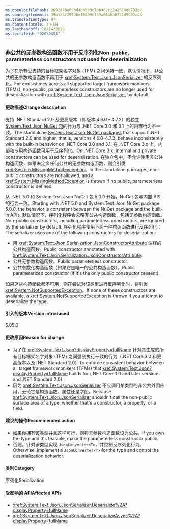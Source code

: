 ```yaml
---
ms.openlocfilehash: 3692848a0cbd4bbbe3c7bb4d2c22a2b19de732e4
ms.sourcegitcommit: 39b1d5f2978be15409c189a66ab30781d9082cd8
ms.translationtype: HT
ms.contentlocale: zh-CN
ms.lasthandoff: 10/14/2020
ms.locfileid: "92050454"
---
```

### <a name="non-public-parameterless-constructors-not-used-for-deserialization"></a><span data-ttu-id="74a07-101">非公共的无参数构造函数不用于反序列化</span><span class="sxs-lookup"><span data-stu-id="74a07-101">Non-public, parameterless constructors not used for deserialization</span></span>

<span data-ttu-id="74a07-102">为了在所有受支持的目标框架名字对象 (TFM) 之间保持一致，默认情况下，非公共的无参数构造函数不再用于 <xref:System.Text.Json.JsonSerializer> 的反序列化。</span><span class="sxs-lookup"><span data-stu-id="74a07-102">For consistency across all supported target framework monikers (TFMs), non-public, parameterless constructors are no longer used for deserialization with <xref:System.Text.Json.JsonSerializer>, by default.</span></span>

#### <a name="change-description"></a><span data-ttu-id="74a07-103">更改描述</span><span class="sxs-lookup"><span data-stu-id="74a07-103">Change description</span></span>

<span data-ttu-id="74a07-104">支持 .NET Standard 2.0 及更高版本（即版本 4.6.0 - 4.7.2）的独立 [System.Text.Json NuGet 包](https://www.nuget.org/packages/System.Text.Json/)的行为与 .NET Core 3.0 和 3.1 上的内置行为不一致。</span><span class="sxs-lookup"><span data-stu-id="74a07-104">The standalone [System.Text.Json NuGet packages](https://www.nuget.org/packages/System.Text.Json/) that support .NET Standard 2.0 and higher, that is, versions 4.6.0-4.7.2, behave inconsistently with the built-in behavior on .NET Core 3.0 and 3.1.</span></span> <span data-ttu-id="74a07-105">在 .NET Core 3.x 上，内部和专用构造函数可用于反序列化。</span><span class="sxs-lookup"><span data-stu-id="74a07-105">On .NET Core 3.x, internal and private constructors can be used for deserialization.</span></span> <span data-ttu-id="74a07-106">在独立包中，不允许使用非公共构造函数，如果未定义任何公共的无参数构造函数，则会引发 <xref:System.MissingMethodException>。</span><span class="sxs-lookup"><span data-stu-id="74a07-106">In the standalone packages, non-public constructors are not allowed, and a <xref:System.MissingMethodException> is thrown if no public, parameterless constructor is defined.</span></span>

<span data-ttu-id="74a07-107">从 .NET 5.0 和 System.Text.Json NuGet 包 5.0.0 开始，NuGet 包与内置 API 的行为一致。</span><span class="sxs-lookup"><span data-stu-id="74a07-107">Starting with .NET 5.0 and System.Text.Json NuGet package 5.0.0, the behavior is consistent between the NuGet package and the built-in APIs.</span></span> <span data-ttu-id="74a07-108">默认情况下，序列化程序会忽略非公共构造函数，包括无参数构造函数。</span><span class="sxs-lookup"><span data-stu-id="74a07-108">Non-public constructors, including parameterless constructors, are ignored by the serializer by default.</span></span> <span data-ttu-id="74a07-109">序列化程序使用下面一种构造函数进行反序列化：</span><span class="sxs-lookup"><span data-stu-id="74a07-109">The serializer uses one of the following constructors for deserialization:</span></span>

- <span data-ttu-id="74a07-110">用 <xref:System.Text.Json.Serialization.JsonConstructorAttribute> 注释的公共构造函数。</span><span class="sxs-lookup"><span data-stu-id="74a07-110">Public constructor annotated with <xref:System.Text.Json.Serialization.JsonConstructorAttribute>.</span></span>
- <span data-ttu-id="74a07-111">公共无参数构造函数。</span><span class="sxs-lookup"><span data-stu-id="74a07-111">Public parameterless constructor.</span></span>
- <span data-ttu-id="74a07-112">公共参数化构造函数（如果它是唯一的公共构造函数）。</span><span class="sxs-lookup"><span data-stu-id="74a07-112">Public parameterized constructor (if it's the only public constructor present).</span></span>

<span data-ttu-id="74a07-113">如果这些构造函数都不可用，则在尝试对该类型进行反序列化时，将引发 <xref:System.NotSupportedException>。</span><span class="sxs-lookup"><span data-stu-id="74a07-113">If none of these constructors are available, a <xref:System.NotSupportedException> is thrown if you attempt to deserialize the type.</span></span>

#### <a name="version-introduced"></a><span data-ttu-id="74a07-114">引入的版本</span><span class="sxs-lookup"><span data-stu-id="74a07-114">Version introduced</span></span>

<span data-ttu-id="74a07-115">5.0</span><span class="sxs-lookup"><span data-stu-id="74a07-115">5.0</span></span>

#### <a name="reason-for-change"></a><span data-ttu-id="74a07-116">更改原因</span><span class="sxs-lookup"><span data-stu-id="74a07-116">Reason for change</span></span>

- <span data-ttu-id="74a07-117">为了在 <xref:System.Text.Json?displayProperty=fullName> 针对其生成的所有目标框架名字对象 (TFM) 之间强制执行一致的行为（.NET Core 3.0 和更高版本以及 .NET Standard 2.0）</span><span class="sxs-lookup"><span data-stu-id="74a07-117">To enforce consistent behavior between all target framework monikers (TFMs) that <xref:System.Text.Json?displayProperty=fullName> builds for (.NET Core 3.0 and later versions and .NET Standard 2.0)</span></span>
- <span data-ttu-id="74a07-118">因为 <xref:System.Text.Json.JsonSerializer> 不应调用某类型的非公共外围应用，无论它是构造函数、属性还是字段。</span><span class="sxs-lookup"><span data-stu-id="74a07-118">Because <xref:System.Text.Json.JsonSerializer> shouldn't call the non-public surface area of a type, whether that's a constructor, a property, or a field.</span></span>

#### <a name="recommended-action"></a><span data-ttu-id="74a07-119">建议的操作</span><span class="sxs-lookup"><span data-stu-id="74a07-119">Recommended action</span></span>

- <span data-ttu-id="74a07-120">如果你拥有该类型并且这样可行，则将无参数构造函数设为公共。</span><span class="sxs-lookup"><span data-stu-id="74a07-120">If you own the type and it's feasible, make the parameterless constructor public.</span></span>
- <span data-ttu-id="74a07-121">否则，针对该类型实现 `JsonConverter<T>`，并控制反序列化行为。</span><span class="sxs-lookup"><span data-stu-id="74a07-121">Otherwise, implement a `JsonConverter<T>` for the type and control the deserialization behavior.</span></span>

#### <a name="category"></a><span data-ttu-id="74a07-122">类别</span><span class="sxs-lookup"><span data-stu-id="74a07-122">Category</span></span>

<span data-ttu-id="74a07-123">序列化</span><span class="sxs-lookup"><span data-stu-id="74a07-123">Serialization</span></span>

#### <a name="affected-apis"></a><span data-ttu-id="74a07-124">受影响的 API</span><span class="sxs-lookup"><span data-stu-id="74a07-124">Affected APIs</span></span>

- <xref:System.Text.Json.JsonSerializer.Deserialize%2A?displayProperty=fullName>
- <xref:System.Text.Json.JsonSerializer.DeserializeAsync%2A?displayProperty=fullName>

<!--

#### Affected APIs

- `Overload:System.Text.Json.JsonSerializer.Deserialize`
- `Overload:System.Text.Json.JsonSerializer.DeserializeAsync`

-->
